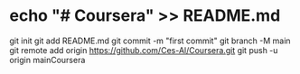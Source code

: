 # echo "# Coursera" >> README.md
git init
git add README.md
git commit -m "first commit"
git branch -M main
git remote add origin https://github.com/Ces-Al/Coursera.git
git push -u origin mainCoursera

